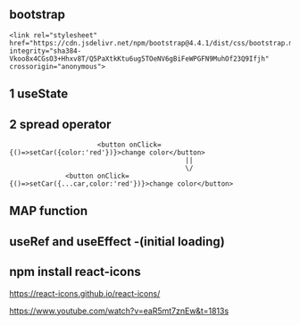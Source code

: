 ## bootstrap 
    <link rel="stylesheet" href="https://cdn.jsdelivr.net/npm/bootstrap@4.4.1/dist/css/bootstrap.min.css" integrity="sha384-Vkoo8x4CGsO3+Hhxv8T/Q5PaXtkKtu6ug5TOeNV6gBiFeWPGFN9MuhOf23Q9Ifjh" crossorigin="anonymous">


## 1     useState
## 2     spread operator
                          <button onClick={()=>setCar({color:'red'})}>change color</button>
                                                ||
                                                \/    
                  <button onClick={()=>setCar({...car,color:'red'})}>change color</button>

## MAP function
## useRef and useEffect -(initial loading)

## npm install react-icons
https://react-icons.github.io/react-icons/




https://www.youtube.com/watch?v=eaR5mt7znEw&t=1813s